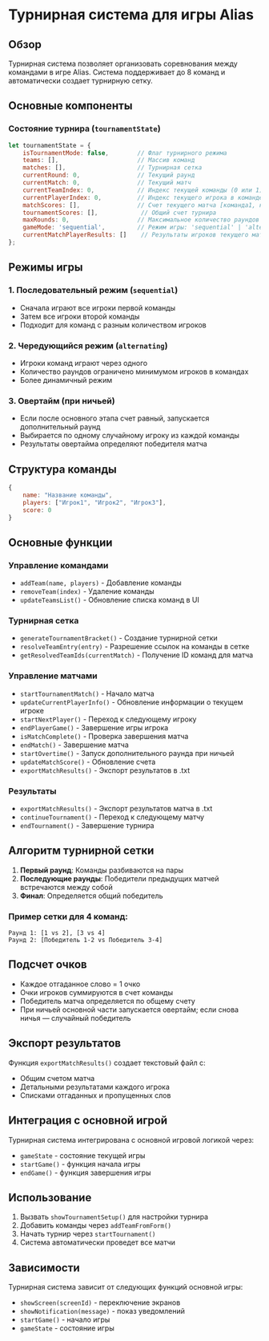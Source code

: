 # Турнирная система для игры Alias

## Обзор

Турнирная система позволяет организовать соревнования между командами в игре Alias. Система поддерживает до 8 команд и автоматически создает турнирную сетку.

## Основные компоненты

### Состояние турнира (`tournamentState`)

```javascript
let tournamentState = {
    isTournamentMode: false,        // Флаг турнирного режима
    teams: [],                      // Массив команд
    matches: [],                    // Турнирная сетка
    currentRound: 0,                // Текущий раунд
    currentMatch: 0,                // Текущий матч
    currentTeamIndex: 0,            // Индекс текущей команды (0 или 1)
    currentPlayerIndex: 0,          // Индекс текущего игрока в команде
    matchScores: [],                // Счет текущего матча [команда1, команда2]
    tournamentScores: [],            // Общий счет турнира
    maxRounds: 0,                   // Максимальное количество раундов
    gameMode: 'sequential',         // Режим игры: 'sequential' | 'alternating'
    currentMatchPlayerResults: []    // Результаты игроков текущего матча
};
```

## Режимы игры

### 1. Последовательный режим (`sequential`)
- Сначала играют все игроки первой команды
- Затем все игроки второй команды
- Подходит для команд с разным количеством игроков

### 2. Чередующийся режим (`alternating`)
- Игроки команд играют через одного
- Количество раундов ограничено минимумом игроков в командах
- Более динамичный режим

### 3. Овертайм (при ничьей)
- Если после основного этапа счет равный, запускается дополнительный раунд
- Выбирается по одному случайному игроку из каждой команды
- Результаты овертайма определяют победителя матча

## Структура команды

```javascript
{
    name: "Название команды",
    players: ["Игрок1", "Игрок2", "Игрок3"],
    score: 0
}
```

## Основные функции

### Управление командами

- `addTeam(name, players)` - Добавление команды
- `removeTeam(index)` - Удаление команды
- `updateTeamsList()` - Обновление списка команд в UI

### Турнирная сетка

- `generateTournamentBracket()` - Создание турнирной сетки
- `resolveTeamEntry(entry)` - Разрешение ссылок на команды в сетке
- `getResolvedTeamIds(currentMatch)` - Получение ID команд для матча

### Управление матчами

- `startTournamentMatch()` - Начало матча
- `updateCurrentPlayerInfo()` - Обновление информации о текущем игроке
- `startNextPlayer()` - Переход к следующему игроку
- `endPlayerGame()` - Завершение игры игрока
- `isMatchComplete()` - Проверка завершения матча
- `endMatch()` - Завершение матча
- `startOvertime()` - Запуск дополнительного раунда при ничьей
- `updateMatchScore()` - Обновление счета
- `exportMatchResults()` - Экспорт результатов в .txt

### Результаты

- `exportMatchResults()` - Экспорт результатов матча в .txt
- `continueTournament()` - Переход к следующему матчу
- `endTournament()` - Завершение турнира

## Алгоритм турнирной сетки

1. **Первый раунд**: Команды разбиваются на пары
2. **Последующие раунды**: Победители предыдущих матчей встречаются между собой
3. **Финал**: Определяется общий победитель

### Пример сетки для 4 команд:
```
Раунд 1: [1 vs 2], [3 vs 4]
Раунд 2: [Победитель 1-2 vs Победитель 3-4]
```

## Подсчет очков

- Каждое отгаданное слово = 1 очко
- Очки игроков суммируются в счет команды
- Победитель матча определяется по общему счету
- При ничьей основной части запускается овертайм; если снова ничья — случайный победитель

## Экспорт результатов

Функция `exportMatchResults()` создает текстовый файл с:
- Общим счетом матча
- Детальными результатами каждого игрока
- Списками отгаданных и пропущенных слов

## Интеграция с основной игрой

Турнирная система интегрирована с основной игровой логикой через:
- `gameState` - состояние текущей игры
- `startGame()` - функция начала игры
- `endGame()` - функция завершения игры

## Использование

1. Вызвать `showTournamentSetup()` для настройки турнира
2. Добавить команды через `addTeamFromForm()`
3. Начать турнир через `startTournament()`
4. Система автоматически проведет все матчи

## Зависимости

Турнирная система зависит от следующих функций основной игры:
- `showScreen(screenId)` - переключение экранов
- `showNotification(message)` - показ уведомлений
- `startGame()` - начало игры
- `gameState` - состояние игры
